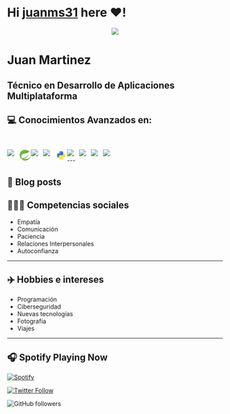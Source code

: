# Hi [juanms31][website] here ❤️!

[<center><img src="https://media4.giphy.com/media/fwbZnTftCXVocKzfxR/giphy.gif?cid=ecf05e47zjajny8xddsfmi81149lf9bk0xy8ml4yun6z8cfn&rid=giphy.gif&ct=g"></center>](juanms31.github.io)

# **Juan Martinez**
## Técnico en Desarrollo de Aplicaciones Multiplataforma

## 💻 Conocimientos Avanzados en:

<!-- Iconos -->
</br>

[<img align="left" width="28px" src="https://cdn-icons-png.flaticon.com/128/226/226777.png"/>
<img align="left"  width="28px" src="https://raw.githubusercontent.com/github/explore/80688e429a7d4ef2fca1e82350fe8e3517d3494d/topics/spring-boot/spring-boot.png"/>
<img align="left" width="28px" src="https://cdn.icon-icons.com/icons2/2107/PNG/512/file_type_maven_icon_130397.png"/>
<img align="left" width="28px" src="https://cdn.icon-icons.com/icons2/1381/PNG/512/mysqlworkbench_93532.png"/>
<img align="left" width="28px" src="https://raw.githubusercontent.com/github/explore/80688e429a7d4ef2fca1e82350fe8e3517d3494d/topics/python/python.png"/>
<img align="left" width="28px" src="https://cdn.icon-icons.com/icons2/46/PNG/128/linux_penguin_animal_9362.png"/>
<img align="left" width="28px" src="https://img.icons8.com/color/344/kali-linux.png"/>
<img align="left" width="28px" src="https://img.icons8.com/color/344/intellij-idea.png"/>
<img align="left" width="28px" src="https://img.icons8.com/officel/344/java-eclipse.png"/>]()

</br>
---

## 📖 Blog posts
<!-- BLOG-POST-LIST:START -->

<!-- BLOG-POST-LIST:END -->
## 🧑‍🤝‍🧑  Competencias sociales

- Empatía
- Comunicación
- Paciencia
- Relaciones Interpersonales
- Autoconfianza
---

## ✈️ Hobbies e intereses
- Programación
- Ciberseguridad
- Nuevas tecnologías
- Fotografia
- Viajes
---

## 🎧 Spotify Playing Now
[![Spotify](https://spotify-now-playing-xi-eight.vercel.app/api/spotify)](https://open.spotify.com/user/martinezjuanillo31)
<!-- Social -->
[![Twitter Follow](https://img.shields.io/twitter/follow/juannmmss?color=%231DA1F2&logo=twitter&style=for-the-badge)]((https://twitter.com/juannmmss))

![GitHub followers](https://img.shields.io/github/followers/juanms31?style=social)
<!-- LINKS -->
[website]: http://juanms31.github.io/
